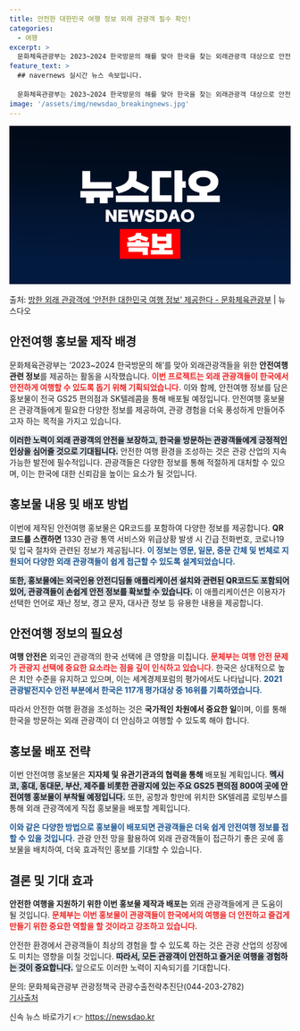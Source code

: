 ```yaml
---
title: 안전한 대한민국 여행 정보 외래 관광객 필수 확인!
categories:
  - 여행
excerpt: >
  문화체육관광부는 2023~2024 한국방문의 해를 맞아 한국을 찾는 외래관광객 대상으로 안전여행 관련 정보무…
feature_text: >
  ## navernews 실시간 뉴스 속보입니다.

  문화체육관광부는 2023~2024 한국방문의 해를 맞아 한국을 찾는 외래관광객 대상으로 안전여행 관련 정보무…
image: '/assets/img/newsdao_breakingnews.jpg'
---
```


![뉴스다오 속보](/assets/img/newsdao_breakingnews.jpg)

<p>출처: <a href="https://newsdao.kr/1938" rel="dofollow">방한 외래 관광객에 ‘안전한 대한민국 여행 정보’ 제공한다 - 문화체육관광부</a> | 뉴스다오</p>

<h2 data-ke-size="size26">안전여행 홍보물 제작 배경</h2>

<p data-ke-size="size16">문화체육관광부는 ‘2023~2024 한국방문의 해’를 맞아 외래관광객들을 위한 <b>안전여행 관련 정보</b>를 제공하는 활동을 시작했습니다. <b><span style="color: #ee2323;">이번 프로젝트는 외래 관광객들이 한국에서 안전하게 여행할 수 있도록 돕기 위해 기획되었습니다.</span></b> 이와 함께, 안전여행 정보를 담은 홍보물이 전국 GS25 편의점과 SK텔레콤을 통해 배포될 예정입니다. 안전여행 홍보물은 관광객들에게 필요한 다양한 정보를 제공하여, 관광 경험을 더욱 풍성하게 만들어주고자 하는 목적을 가지고 있습니다.</p>
<p data-ke-size="size16"><b><span style="background-color: #21538527;">이러한 노력이 외래 관광객의 안전을 보장하고, 한국을 방문하는 관광객들에게 긍정적인 인상을 심어줄 것으로 기대됩니다.</span></b> 안전한 여행 환경을 조성하는 것은 관광 산업의 지속 가능한 발전에 필수적입니다. 관광객들은 다양한 정보를 통해 적절하게 대처할 수 있으며, 이는 한국에 대한 신뢰감을 높이는 요소가 될 것입니다.</p>

<h2 data-ke-size="size26">홍보물 내용 및 배포 방법</h2>

<p data-ke-size="size16">이번에 제작된 안전여행 홍보물은 QR코드를 포함하여 다양한 정보를 제공합니다. <b>QR코드를 스캔하면</b> 1330 관광 통역 서비스와 위급상황 발생 시 긴급 전화번호, 코로나19 및 입국 절차와 관련된 정보가 제공됩니다. <b><span style="color: #1a5490;">이 정보는 영문, 일문, 중문 간체 및 번체로 지원되어 다양한 외래 관광객들이 쉽게 접근할 수 있도록 설계되었습니다.</span></b></p>
<p data-ke-size="size16"><b><span style="background-color: #21538527;">또한, 홍보물에는 외국인용 안전디딤돌 애플리케이션 설치와 관련된 QR코드도 포함되어 있어, 관광객들이 손쉽게 안전 정보를 확보할 수 있습니다.</span></b> 이 애플리케이션은 이용자가 선택한 언어로 재난 정보, 경고 문자, 대사관 정보 등 유용한 내용을 제공합니다.</p>

<h2 data-ke-size="size26">안전여행 정보의 필요성</h2>

<p data-ke-size="size16"><b>여행 안전은</b> 외국인 관광객의 한국 선택에 큰 영향을 미칩니다. <b><span style="color: #ee2323;">문체부는 여행 안전 문제가 관광지 선택에 중요한 요소라는 점을 깊이 인식하고 있습니다.</span></b> 한국은 상대적으로 높은 치안 수준을 유지하고 있으며, 이는 세계경제포럼의 평가에서도 나타납니다. <b><span style="color: #1a5490;">2021 관광발전지수 안전 부분에서 한국은 117개 평가대상 중 16위를 기록하였습니다.</span></b></p>
<p data-ke-size="size16">따라서 안전한 여행 환경을 조성하는 것은 <b>국가적인 차원에서 중요한 일</b>이며, 이를 통해 한국을 방문하는 외래 관광객이 더 안심하고 여행할 수 있도록 해야 합니다.</p>

<h2 data-ke-size="size26">홍보물 배포 전략</h2>

<p data-ke-size="size16">이번 안전여행 홍보물은 <b>지자체 및 유관기관과의 협력을 통해</b> 배포될 계획입니다. <b><span style="background-color: #21538527;">멕시코, 홍대, 동대문, 부산, 제주를 비롯한 관광지에 있는 주요 GS25 편의점 800여 곳에 안전여행 홍보물이 부착될 예정입니다.</span></b> 또한, 공항과 항만에 위치한 SK텔레콤 로밍부스를 통해 외래 관광객에게 직접 홍보물을 배포할 계획입니다.</p>
<p data-ke-size="size16"><b><span style="color: #1a5490;">이와 같은 다양한 방법으로 홍보물이 배포되면 관광객들은 더욱 쉽게 안전여행 정보를 접할 수 있을 것입니다.</span></b> 관광 안전 망을 활용하여 외래 관광객들이 접근하기 좋은 곳에 홍보물을 배치하여, 더욱 효과적인 홍보를 기대할 수 있습니다.</p>

<h2 data-ke-size="size26">결론 및 기대 효과</h2>

<p data-ke-size="size16"><b>안전한 여행을 지원하기 위한 이번 홍보물 제작과 배포는</b> 외래 관광객들에게 큰 도움이 될 것입니다. <b><span style="color: #ee2323;">문체부는 이번 홍보물이 관광객들이 한국에서의 여행을 더 안전하고 즐겁게 만들기 위한 중요한 역할을 할 것이라고 강조하고 있습니다.</span></b></p>
<p data-ke-size="size16">안전한 환경에서 관광객들이 최상의 경험을 할 수 있도록 하는 것은 관광 산업의 성장에도 미치는 영향을 미칠 것입니다. <b><span style="background-color: #21538527;">따라서, 모든 관광객이 안전하고 즐거운 여행을 경험하는 것이 중요합니다.</span></b> 앞으로도 이러한 노력이 지속되기를 기대합니다.</p>

<p data-ke-size="size16">문의: 문화체육관광부 관광정책국 관광수출전략추진단(044-203-2782)<br><a href="https://newsdao.kr/1938">기사출처</a></p> 

신속 뉴스 바로가기 👉 <a href="https://newsdao.kr" rel="dofollow">https://newsdao.kr</a>


